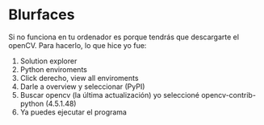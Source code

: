 # Blurfaces
Si no funciona en tu ordenador es porque tendrás que descargarte el openCV. Para hacerlo, lo que hice yo fue:

  1. Solution explorer
  2. Python enviroments
  3. Click derecho, view all enviroments
  4. Darle a overview y seleccionar (PyPI)
  5. Buscar opencv (la última actualización) yo seleccioné opencv-contrib-python (4.5.1.48)
  6. Ya puedes ejecutar el programa
